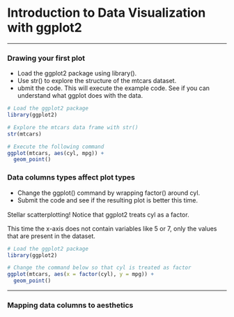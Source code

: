 # Introduction to Data Visualization with ggplot2
---
### Drawing your first plot
* Load the ggplot2 package using library().
* Use str() to explore the structure of the mtcars dataset.
* ubmit the code. This will execute the example code. See if you can understand what ggplot does with the data.
```r
# Load the ggplot2 package
library(ggplot2)

# Explore the mtcars data frame with str()
str(mtcars)

# Execute the following command
ggplot(mtcars, aes(cyl, mpg)) +
  geom_point()
```
### Data columns types affect plot types
* Change the ggplot() command by wrapping factor() around cyl.
* Submit the code and see if the resulting plot is better this time.



Stellar scatterplotting! Notice that ggplot2 treats cyl as a factor.　　　

This time the x-axis does not contain variables like 5 or 7, only the values that are present in the dataset.
```r
# Load the ggplot2 package
library(ggplot2)

# Change the command below so that cyl is treated as factor
ggplot(mtcars, aes(x = factor(cyl), y = mpg)) +
  geom_point()
```
---
### Mapping data columns to aesthetics

